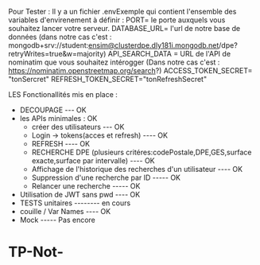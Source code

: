 Pour Tester :
  Il y a un fichier .envExemple qui contient l'ensemble des variables d'envirenement à définir :
    PORT= le porte auxquels vous souhaitez lancer votre serveur.
    DATABASE_URL= l'url de notre base de données (dans notre cas c'est : mongodb+srv://student:ensim@clusterdpe.dly181i.mongodb.net/dpe?retryWrites=true&w=majority)
    API_SEARCH_DATA = URL de l'API de nominatim que vous souhaitez intérogger (Dans notre cas c'est : https://nominatim.openstreetmap.org/search?)
    ACCESS_TOKEN_SECRET= "tonSercret"
    REFRESH_TOKEN_SECRET="tonRefreshSecret"


LES Fonctionallités mis en place :
- DECOUPAGE --- OK
- les APIs minimales : OK
    - créer des utilisateurs --- OK
    - Login -> tokens(acces et refresh) ---- OK
    - REFRESH ---- OK
    - RECHERCHE DPE (plusieurs critéres:codePostale,DPE,GES,surface exacte,surface par intervalle) ---- OK
    - Affichage de l'historique des recherches d'un utilisateur ---- OK
    - Suppression d'une recherche par ID ----- OK
    - Relancer une recherche ----- OK
- Utilisation de JWT sans pwd ---- OK
- TESTS unitaires -------- en cours
- couille / Var Names ---- OK
- Mock ----- Pas encore


# TP-Not-
